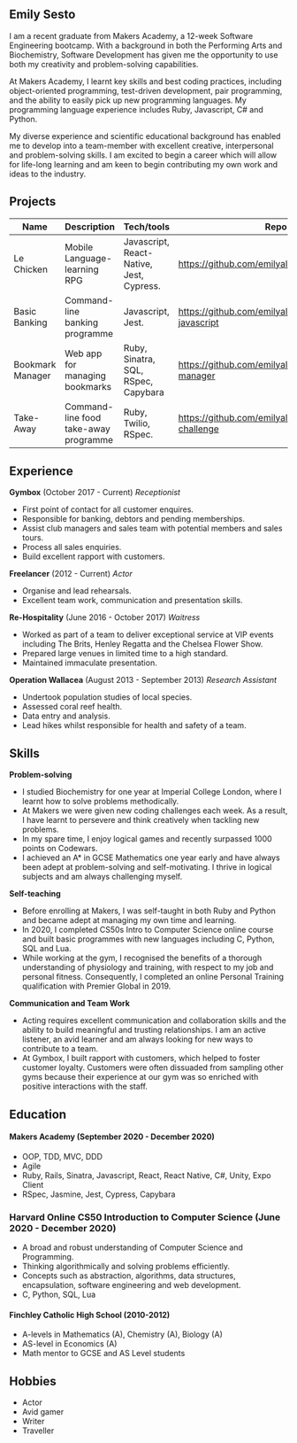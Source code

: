 ## Emily Sesto

I am a recent graduate from Makers Academy, a 12-week Software Engineering bootcamp. With a background in both the Performing Arts and Biochemistry, Software Development has given me the opportunity to use both my creativity and problem-solving capabilities. 

At Makers Academy, I learnt key skills and best coding practices, including object-oriented programming, test-driven development, pair programming, and the ability to easily pick up new programming languages. My programming language experience includes Ruby, Javascript, C# and Python.

My diverse experience and scientific educational background has enabled me to develop into a team-member with excellent creative, interpersonal and problem-solving skills. I am excited to begin a career which will allow for life-long learning and am keen to begin contributing my own work and ideas to the industry.

## Projects

| Name                         | Description            | Tech/tools        | Repo |
| ---------------------------- | -----------------      | ----------------- |-------|
| Le Chicken            | Mobile Language-learning RPG      | Javascript, React-Native, Jest, Cypress. | https://github.com/emilyalice2708/le-chicken |
| Basic Banking | Command-line banking programme     | Javascript, Jest.              | https://github.com/emilyalice2708/bank-test-javascript |
| Bookmark Manager | Web app for managing bookmarks | Ruby, Sinatra, SQL, RSpec, Capybara | https://github.com/emilyalice2708/bookmark-manager |
| Take-Away        | Command-line food take-away programme| Ruby, Twilio, RSpec.              | https://github.com/emilyalice2708/takeaway-challenge |

## Experience

**Gymbox** (October 2017 - Current)
_Receptionist_

- First point of contact for all customer enquires.
- Responsible for banking, debtors and pending memberships.
- Assist club managers and sales team with potential members and sales tours.
- Process all sales enquiries.
- Build excellent rapport with customers.

**Freelancer** (2012 - Current)
_Actor_

- Organise and lead rehearsals.
- Excellent team work, communication and presentation skills.

**Re-Hospitality** (June 2016 - October 2017)
_Waitress_

- Worked as part of a team to deliver exceptional service at VIP events including The Brits, Henley Regatta and the Chelsea Flower Show.
- Prepared large venues in limited time to a high standard.
- Maintained immaculate presentation.

**Operation Wallacea** (August 2013 - September 2013)
_Research Assistant_ 

- Undertook population studies of local species.
- Assessed coral reef health.
- Data entry and analysis.
- Lead hikes whilst responsible for health and safety of a team.

## Skills

**Problem-solving**
- I studied Biochemistry for one year at Imperial College London, where I learnt how to solve problems methodically.
- At Makers we were given new coding challenges each week. As a result, I have learnt to persevere and think creatively when tackling new problems.
- In my spare time, I enjoy logical games and recently surpassed 1000 points on Codewars.
- I achieved an A* in GCSE Mathematics one year early and have always been adept at problem-solving and self-motivating. I thrive in logical subjects and am always challenging myself. 

**Self-teaching**
- Before enrolling at Makers, I was self-taught in both Ruby and Python and became adept at managing my own time and learning.
- In 2020, I completed CS50s Intro to Computer Science online course and built basic programmes with new languages including C, Python, SQL and Lua.
- While working at the gym, I recognised the benefits of a thorough understanding of physiology and training, with respect to my job and personal fitness. Consequently, I completed an online Personal Training qualification with Premier Global in 2019.

**Communication and Team Work**
- Acting requires excellent communication and collaboration skills and the ability to build meaningful and trusting relationships. I am an active listener, an avid learner and am always looking for new ways to contribute to a team.
- At Gymbox, I built rapport with customers, which helped to foster customer loyalty. Customers were often dissuaded from sampling other gyms because their experience at our gym was so enriched with positive interactions with the staff.


## Education

#### Makers Academy (September 2020 - December 2020)

- OOP, TDD, MVC, DDD
- Agile
- Ruby, Rails, Sinatra, Javascript, React, React Native, C#, Unity, Expo Client
- RSpec, Jasmine, Jest, Cypress, Capybara

### Harvard Online CS50 Introduction to Computer Science (June 2020 - December 2020)

- A broad and robust understanding of Computer Science and Programming.
- Thinking algorithmically and solving problems efficiently.
- Concepts such as abstraction, algorithms, data structures, encapsulation, software engineering and web development.
- C, Python, SQL, Lua

#### Finchley Catholic High School (2010-2012)

- A-levels in Mathematics (A), Chemistry (A), Biology (A)
- AS-level in Economics (A)
- Math mentor to GCSE and AS Level students

## Hobbies

- Actor
- Avid gamer
- Writer
- Traveller

